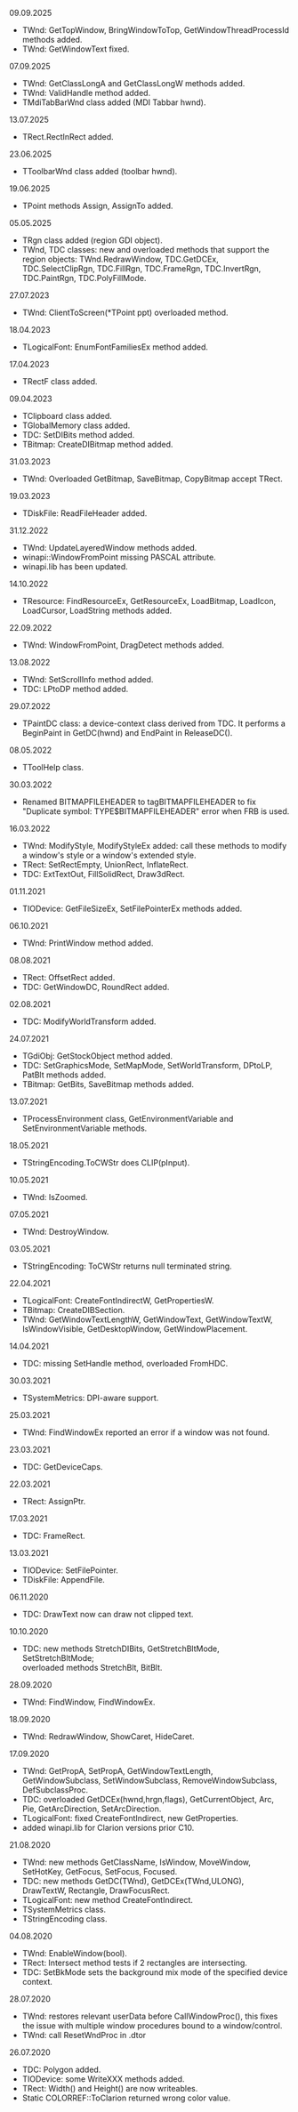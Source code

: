 09.09.2025
- TWnd: GetTopWindow, BringWindowToTop, GetWindowThreadProcessId methods added.
- TWnd: GetWindowText fixed.

07.09.2025
- TWnd: GetClassLongA and GetClassLongW methods added.
- TWnd: ValidHandle method added.
- TMdiTabBarWnd class added (MDI Tabbar hwnd).

13.07.2025
- TRect.RectInRect added.
 
23.06.2025
- TToolbarWnd class added (toolbar hwnd).

19.06.2025
- TPoint methods Assign, AssignTo added.

05.05.2025
- TRgn class added (region GDI object).
- TWnd, TDC classes: new and overloaded methods that support the region objects:
TWnd.RedrawWindow, TDC.GetDCEx, TDC.SelectClipRgn, TDC.FillRgn, TDC.FrameRgn, TDC.InvertRgn, TDC.PaintRgn, TDC.PolyFillMode.

27.07.2023
- TWnd: ClientToScreen(*TPoint ppt) overloaded method.

18.04.2023
- TLogicalFont: EnumFontFamiliesEx method added.

17.04.2023
- TRectF class added.

09.04.2023
- TClipboard class added.
- TGlobalMemory class added.
- TDC: SetDIBits method added.
- TBitmap: CreateDIBitmap method added.

31.03.2023
- TWnd: Overloaded GetBitmap, SaveBitmap, CopyBitmap accept TRect.

19.03.2023
- TDiskFile: ReadFileHeader added.

31.12.2022
- TWnd: UpdateLayeredWindow methods added.
- winapi::WindowFromPoint missing PASCAL attribute.
- winapi.lib has been updated.

14.10.2022
- TResource: FindResourceEx, GetResourceEx, LoadBitmap, LoadIcon, LoadCursor, LoadString methods added.

22.09.2022
- TWnd: WindowFromPoint, DragDetect methods added.

13.08.2022
- TWnd: SetScrollInfo method added.
- TDC: LPtoDP method added.

29.07.2022
- TPaintDC class: a device-context class derived from TDC. It performs a BeginPaint in GetDC(hwnd) and EndPaint in ReleaseDC().


08.05.2022
- TToolHelp class.

30.03.2022
- Renamed BITMAPFILEHEADER to tagBITMAPFILEHEADER to fix "Duplicate symbol: TYPE$BITMAPFILEHEADER" error when FRB is used.

16.03.2022
- TWnd: ModifyStyle, ModifyStyleEx added: call these methods to modify a window's style or a window's extended style.
- TRect: SetRectEmpty, UnionRect, InflateRect.
- TDC: ExtTextOut, FillSolidRect, Draw3dRect.

01.11.2021
- TIODevice: GetFileSizeEx, SetFilePointerEx methods added.

06.10.2021
- TWnd: PrintWindow method added.

08.08.2021
- TRect: OffsetRect added.
- TDC: GetWindowDC, RoundRect added.

02.08.2021
- TDC: ModifyWorldTransform added.

24.07.2021
- TGdiObj: GetStockObject method added.
- TDC: SetGraphicsMode, SetMapMode, SetWorldTransform, DPtoLP, PatBlt methods added.
- TBitmap: GetBits, SaveBitmap methods added.

13.07.2021
- TProcessEnvironment class, GetEnvironmentVariable and SetEnvironmentVariable methods.

18.05.2021
- TStringEncoding.ToCWStr does CLIP(pInput).

10.05.2021
- TWnd: IsZoomed.

07.05.2021
- TWnd: DestroyWindow.

03.05.2021
- TStringEncoding: ToCWStr returns null terminated string.

22.04.2021
- TLogicalFont: CreateFontIndirectW, GetPropertiesW.
- TBitmap: CreateDIBSection.
- TWnd: GetWindowTextLengthW, GetWindowText, GetWindowTextW, IsWindowVisible, GetDesktopWindow, GetWindowPlacement.

14.04.2021
- TDC: missing SetHandle method, overloaded FromHDC.

30.03.2021
- TSystemMetrics: DPI-aware support.

25.03.2021
- TWnd: FindWindowEx reported an error if a window was not found.

23.03.2021
- TDC: GetDeviceCaps.

22.03.2021
- TRect: AssignPtr.

17.03.2021
- TDC: FrameRect.

13.03.2021
- TIODevice: SetFilePointer.
- TDiskFile: AppendFile.

06.11.2020
- TDC: DrawText now can draw not clipped text.

10.10.2020
- TDC: new methods StretchDIBits, GetStretchBltMode, SetStretchBltMode;  
overloaded methods StretchBlt, BitBlt.

28.09.2020
- TWnd: FindWindow, FindWindowEx.

18.09.2020
- TWnd: RedrawWindow, ShowCaret, HideCaret.

17.09.2020
- TWnd: GetPropA, SetPropA, GetWindowTextLength, GetWindowSubclass, SetWindowSubclass, RemoveWindowSubclass, DefSubclassProc.
- TDC: overloaded GetDCEx(hwnd,hrgn,flags), GetCurrentObject, Arc, Pie, GetArcDirection, SetArcDirection.
- TLogicalFont: fixed CreateFontIndirect, new GetProperties.
- added winapi.lib for Clarion versions prior C10.

21.08.2020
- TWnd: new methods GetClassName, IsWindow, MoveWindow, SetHotKey, GetFocus, SetFocus, Focused.
- TDC: new methods GetDC(TWnd), GetDCEx(TWnd,ULONG), DrawTextW, Rectangle, DrawFocusRect.
- TLogicalFont: new method CreateFontIndirect.
- TSystemMetrics class.
- TStringEncoding class.

04.08.2020
- TWnd: EnableWindow(bool).
- TRect: Intersect method tests if 2 rectangles are intersecting.
- TDC: SetBkMode sets the background mix mode of the specified device context.

28.07.2020
- TWnd: restores relevant userData before CallWindowProc(), this fixes the issue with multiple window procedures bound to a window/control.  
- TWnd: call ResetWndProc in .dtor

26.07.2020
- TDC: Polygon added.
- TIODevice: some WriteXXX methods added.
- TRect: Width() and Height() are now writeables.
- Static COLORREF::ToClarion returned wrong color value.
